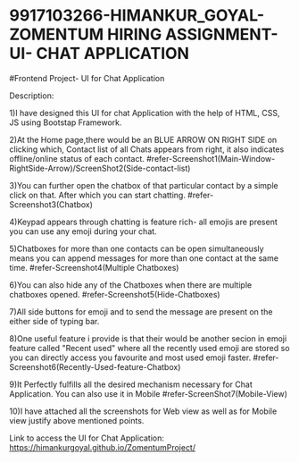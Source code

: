 # 9917103266-HIMANKUR_GOYAL- ZOMENTUM HIRING ASSIGNMENT- UI- CHAT APPLICATION
#Frontend Project- UI for Chat Application

Description:

1)I have designed this UI for chat Application with the help of HTML, CSS, JS using Bootstap Framework.

2)At the Home page,there would be an BLUE ARROW ON RIGHT SIDE on clicking which, Contact list of all Chats appears from right, it also indicates offline/online status of each contact.     #refer-Screenshot1(Main-Window-RightSide-Arrow)/ScreenShot2(Side-contact-list)

3)You can further open the chatbox of that particular contact by a simple click on that. After which you can start chatting.    #refer-Screenshot3(Chatbox)

4)Keypad appears through chatting is feature rich- all emojis are present you can use any emoji during your chat.

5)Chatboxes for more than one contacts can be open simultaneously means you can append messages for more than one contact at the same time. 
       #refer-Screenshot4(Multiple Chatboxes)

6)You can also hide any of the Chatboxes when there are multiple chatboxes opened.     #refer-Screenshot5(Hide-Chatboxes)

7)All side buttons for emoji and to send the message are present on the either side of typing bar. 

8)One useful feature i provide is that their would be another secion in emoji feature called "Recent used" where all the recently used emoji are stored so you can directly 
  access you favourite and most used emoji faster.     #refer-Screenshot6(Recently-Used-feature-Chatbox)

9)It Perfectly fulfills all the desired mechanism necessary for Chat Application. You can also use it in Mobile    #refer-ScreenShot7(Mobile-View)

10)I have attached all the screenshots for Web view as well as for Mobile view justify above mentioned points.


Link to access the UI for Chat Application: https://himankurgoyal.github.io/ZomentumProject/
